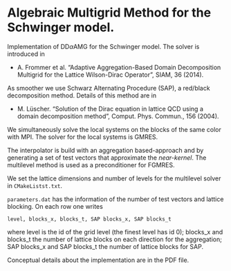# Algebraic Multigrid Method for the Schwinger model.

Implementation of DD$\alpha$AMG for the Schwinger model. The solver is introduced in 


- A. Frommer et al. “Adaptive Aggregation-Based Domain Decomposition Multigrid for the Lattice Wilson-Dirac Operator”, SIAM, 36 (2014).

As smoother we use Schwarz Alternating Procedure (SAP), a red/black decomposition method. Details of this method are in 

- M. Lüscher. “Solution of the Dirac equation in lattice QCD using a domain decomposition method”, Comput. Phys. Commun., 156 (2004).

We simultaneously solve the local systems on the blocks of the same color with MPI. The solver for the local systems is GMRES.

The interpolator is build with an aggregation based-approach and by generating a set of test vectors that approximate the *near-kernel*. The multilevel method is used as a preconditioner for FGMRES.

We set the lattice dimensions and number of levels for the multilevel solver in `CMakeListst.txt`. 

`parameters.dat` has the information of the number of test vectors and lattice blocking. On each row one writes

`level, blocks_x, blocks_t, SAP blocks_x, SAP blocks_t`

where level is the id of the grid level (the finest level has id 0); blocks_x and blocks_t the number of lattice blocks on each direction for the aggregation; SAP blocks_x and SAP blocks_t the number of lattice blocks for SAP. 

Conceptual details about the implementation are in the PDF file.


